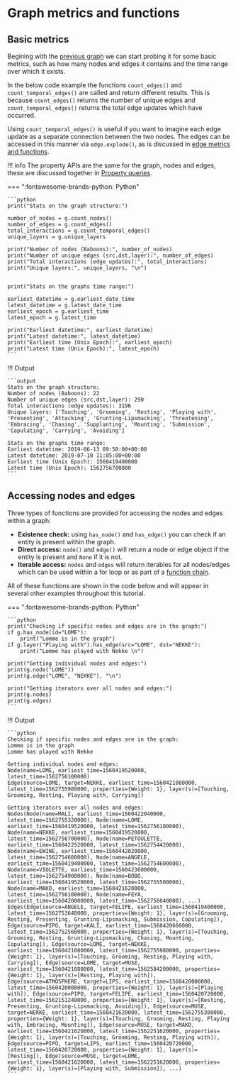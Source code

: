 
# Graph metrics and functions

## Basic metrics
Begining with the [previous graph](1_intro.md) we can start probing it for some basic metrics, such as how many nodes and edges it contains and the time range over which it exists. 

In the below code example  the functions `count_edges()` and `count_temporal_edges()` are called and return different results. This is because `count_edges()` returns the number of unique edges and `count_temporal_edges()` returns the total edge updates which have occurred. 
    
Using `count_temporal_edges()` is useful if you want to imagine each edge update as a separate connection between the two nodes. The edges can be accessed in this manner via `edge.explode()`, as is discussed in [edge metrics and functions](../querying/4_edge-metrics.md).

!!! info
    The property APIs are the same for the graph, nodes and edges, these are discussed together in [Property queries](../querying/5_properties.md).

=== ":fontawesome-brands-python: Python"

    ```python
    print("Stats on the graph structure:")

    number_of_nodes = g.count_nodes()
    number_of_edges = g.count_edges()
    total_interactions = g.count_temporal_edges()
    unique_layers = g.unique_layers

    print("Number of nodes (Baboons):", number_of_nodes)
    print("Number of unique edges (src,dst,layer):", number_of_edges)
    print("Total interactions (edge updates):", total_interactions)
    print("Unique layers:", unique_layers, "\n")


    print("Stats on the graphs time range:")

    earliest_datetime = g.earliest_date_time
    latest_datetime = g.latest_date_time
    earliest_epoch = g.earliest_time
    latest_epoch = g.latest_time

    print("Earliest datetime:", earliest_datetime)
    print("Latest datetime:", latest_datetime)
    print("Earliest time (Unix Epoch):", earliest_epoch)
    print("Latest time (Unix Epoch):", latest_epoch)
    ```

!!! Output

    ```output
    Stats on the graph structure:
    Number of nodes (Baboons): 22
    Number of unique edges (src,dst,layer): 290
    Total interactions (edge updates): 3196
    Unique layers: ['Touching', 'Grooming', 'Resting', 'Playing with', 'Presenting', 'Attacking', 'Grunting-Lipsmacking', 'Threatening', 'Embracing', 'Chasing', 'Supplanting', 'Mounting', 'Submission', 'Copulating', 'Carrying', 'Avoiding'] 

    Stats on the graphs time range:
    Earliest datetime: 2019-06-13 09:50:00+00:00
    Latest datetime: 2019-07-10 11:05:00+00:00
    Earliest time (Unix Epoch): 1560419400000
    Latest time (Unix Epoch): 1562756700000
    ```

## Accessing nodes and edges  
Three types of functions are provided for accessing the nodes and edges within a graph: 

* **Existence check:** using `has_node()` and `has_edge()` you can check if an entity is present within the graph.
* **Direct access:** `node()` and `edge()` will return a node or edge object if the entity is present and `None` if it is not.
* **Iterable access:** `nodes` and `edges` will return iterables for all nodes/edges which can be used within a for loop or as part of a [function chain](../querying/6_chaining.md).

All of these functions are shown in the code below and will appear in several other examples throughout this tutorial.

=== ":fontawesome-brands-python: Python"

    ```python
    print("Checking if specific nodes and edges are in the graph:")
    if g.has_node(id="LOME"):
        print("Lomme is in the graph")
    if g.layer("Playing with").has_edge(src="LOME", dst="NEKKE"):
        print("Lomme has played with Nekke \n")

    print("Getting individual nodes and edges:")
    print(g.node("LOME"))
    print(g.edge("LOME", "NEKKE"), "\n")

    print("Getting iterators over all nodes and edges:")
    print(g.nodes)
    print(g.edges)
    ```

!!! Output

    ```python
    Checking if specific nodes and edges are in the graph:
    Lomme is in the graph
    Lomme has played with Nekke 

    Getting individual nodes and edges:
    Node(name=LOME, earliest_time=1560419520000, latest_time=1562756100000)
    Edge(source=LOME, target=NEKKE, earliest_time=1560421080000, latest_time=1562755980000, properties={Weight: 1}, layer(s)=[Touching, Grooming, Resting, Playing with, Carrying]) 

    Getting iterators over all nodes and edges:
    Nodes(Node(name=MALI, earliest_time=1560422040000, latest_time=1562755320000), Node(name=LOME, earliest_time=1560419520000, latest_time=1562756100000), Node(name=NEKKE, earliest_time=1560419520000, latest_time=1562756700000), Node(name=PETOULETTE, earliest_time=1560422520000, latest_time=1562754420000), Node(name=EWINE, earliest_time=1560442020000, latest_time=1562754600000), Node(name=ANGELE, earliest_time=1560419400000, latest_time=1562754600000), Node(name=VIOLETTE, earliest_time=1560423600000, latest_time=1562754900000), Node(name=BOBO, earliest_time=1560419520000, latest_time=1562755500000), Node(name=MAKO, earliest_time=1560421620000, latest_time=1562756100000), Node(name=FEYA, earliest_time=1560420000000, latest_time=1562756040000), ...)
    Edges(Edge(source=ANGELE, target=FELIPE, earliest_time=1560419400000, latest_time=1562753640000, properties={Weight: 1}, layer(s)=[Grooming, Resting, Presenting, Grunting-Lipsmacking, Submission, Copulating]), Edge(source=PIPO, target=KALI, earliest_time=1560420660000, latest_time=1562752560000, properties={Weight: 1}, layer(s)=[Touching, Grooming, Resting, Grunting-Lipsmacking, Chasing, Mounting, Copulating]), Edge(source=LOME, target=NEKKE, earliest_time=1560421080000, latest_time=1562755980000, properties={Weight: 1}, layer(s)=[Touching, Grooming, Resting, Playing with, Carrying]), Edge(source=LOME, target=MUSE, earliest_time=1560421080000, latest_time=1562584200000, properties={Weight: 1}, layer(s)=[Resting, Playing with]), Edge(source=ATMOSPHERE, target=LIPS, earliest_time=1560420000000, latest_time=1560420000000, properties={Weight: 1}, layer(s)=[Playing with]), Edge(source=PIPO, target=FELIPE, earliest_time=1560420720000, latest_time=1562151240000, properties={Weight: 1}, layer(s)=[Resting, Presenting, Grunting-Lipsmacking, Avoiding]), Edge(source=MUSE, target=NEKKE, earliest_time=1560421620000, latest_time=1562755380000, properties={Weight: 1}, layer(s)=[Touching, Grooming, Resting, Playing with, Embracing, Mounting]), Edge(source=MUSE, target=MAKO, earliest_time=1560421620000, latest_time=1562251620000, properties={Weight: 1}, layer(s)=[Touching, Grooming, Resting, Playing with]), Edge(source=PIPO, target=LIPS, earliest_time=1560420720000, latest_time=1560420720000, properties={Weight: 1}, layer(s)=[Resting]), Edge(source=MUSE, target=LOME, earliest_time=1560421620000, latest_time=1562251620000, properties={Weight: 1}, layer(s)=[Playing with, Submission]), ...)
    ```
